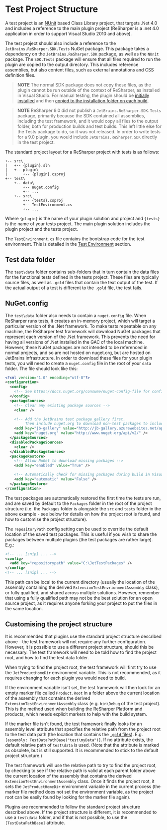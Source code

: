 ---
---

# Test Project Structure

A test project is an [NUnit](http://nunit.org) based Class Library project, that targets .Net 4.0 and includes a reference to the main plugin project (ReSharper is a .net 4.0 application in order to support Visual Studio 2010 and above).

The test project should also include a reference to the `JetBrains.ReSharper.SDK.Tests` NuGet package. This package takes a dependency on the `JetBrains.ReSharper.SDK` package, as well as the `NUnit` package. The `SDK.Tests` package will ensure that all files required to run the plugin are copied to the output directory. This includes reference assemblies, but also content files, such as external annotations and CSS definition files.

> **NOTE** The normal SDK package does not copy these files, as the plugin cannot be run outside of the context of ReSharper, as installed in Visual Studio. For manual testing, the plugin should be [initially installed](/Plugins/ProjectSetup/InitialInstallation.md) and then [copied to the installation folder on each build](/Plugins/ProjectSetup/CopyOnBuild.md).

> **NOTE** ReSharper 9.0 did not publish a `JetBrains.ReSharper.SDK.Tests` package, primarily because the SDK contained all assemblies, including the test framework, and it would copy all files to the output folder, both for production builds and test builds. This left little else for the Tests package to do, so it was not released. In order to write tests for a 9.0 plugin, you would include `JetBrains.ReSharper.SDK` directly in the test project.

The standard project layout for a ReSharper project with tests is as follows:

```
+-- src\
|   +-- {plugin}.sln
|   +-- plugin\
|       +-- {plugin}.csproj
+-- test\
    +-- data\
        +-- nuget.config
        +-- ...
    +-- src\
        +-- {tests}.csproj
        +-- TestEnvironment.cs
        +-- ...
```

Where `{plugin}` is the name of your plugin solution and project and `{tests}` is the name of your tests project. The main plugin solution includes the plugin project and the tests project.

The `TestEnvironment.cs` file contains the bootstrap code for the test environment. This is detailed in the [Test Environment](TestEnvironment.md) section.

## Test data folder

The `test\data` folder contains sub-folders that in turn contain the data files for the functional tests defined in the tests project. These files are typically source files, as well as `.gold` files that contain the text output of the test. If the actual output of a test is different to the `.gold` file, the test fails.

## NuGet.config

The `test\data` folder also needs to contain a `nuget.config` file. When ReSharper runs tests, it creates an in-memory project, which will target a particular version of the .Net framework. To make tests repeatable on any machine, the ReSharper test framework will download NuGet packages that represent each version of the .Net framework. This prevents the need for having all versions of .Net installed in the GAC of the local machine. However, these NuGet packages are not intended to be referenced in normal projects, and so are not hosted on nuget.org, but are hosted on JetBrains infrastructure. In order to download these files for your plugin tests, you will need to create a `nuget.config` file in the root of your `data` folder. The file should look like this:

```xml
<?xml version="1.0" encoding="utf-8"?>
<configuration>
  <config>
    <!-- See https://docs.nuget.org/consume/nuget-config-file for config options -->
  </config>
  <packageSources>
    <!-- Clear any existing package sources -->
    <clear />

    <!-- Add the JetBrains test package gallery first.
         Then include nuget.org to download non-test packages to include in test projects -->
    <add key="jb-gallery" value="http://jb-gallery.azurewebsites.net/api/v2/curated-feeds/TestNuggets/" />
    <add key="nuget.org" value="http://www.nuget.org/api/v2/" />
  </packageSources>
  <disabledPackageSources>
    <clear />
  </disabledPackageSources>
  <packageRestore>
    <!-- Allow NuGet to download missing packages -->
    <add key="enabled" value="True" />

    <!-- Automatically check for missing packages during build in Visual Studio -->
    <add key="automatic" value="False" />
  </packageRestore>
</configuration>
```

The test packages are automatically restored the first time the tests are run, and are saved by default to the `Packages` folder in the root of the project structure (i.e. the `Packages` folder is alongside the `src` and `tests` folder in the above example - see below for details on how the project root is found, and how to customise the project structure).

The `repositoryPath` config setting can be used to override the default location of the saved test packages. This is useful if you wish to share the packages between multiple plugins (the test packages are rather large). E.g.:

```xml
<!-- ... [snip] ... -->
<config>
  <add key="repositorypath" value="C:\JetTestPackages" />
</config>
<!-- ... [snip] ... -->
```

This path can be local to the current directory (usually the location of the assembly containing the derived `ExtensionTestEnvrionmentAssembly` class), or fully qualified, and shared across multiple solutions. However, remember that using a fully qualified path may not be the best solution for an open source project, as it requires anyone forking your project to put the files in the same location.

## Customising the project structure

It is recommended that plugins use the standard project structure described above - the test framework will not require any further configuration. However, it is possible to use a different project structure, should this be necessary. The test framework will need to be told how to find the project root, and how to find the test data folder.

When trying to find the project root, the test framework will first try to use the `JetProductHomeDir` environment variable. This is not recommended, as it requires changing for each plugin you would need to build.

If the environment variable isn't set, the test framework will then look for an empty marker file called `Product.Root` in a folder above the current location of the assembly that contains the derived `ExtensionTestEnvironmentAssembly` class (e.g. `bin\Debug` of the test project). This is the method used when building the ReSharper Platform and products, which needs explicit markers to help with the build system.

If the marker file isn't found, the test framework finally looks for an assembly level attribute that specifies the relative path from the project root to the test data path (the location that contains the [`.gold` files](GoldFiles.md)). E.g. `[assembly: TestDataPathBase("test\myData")]`. If no attribute exists, the default relative path of `test\data` is used. (Note that the attribute is marked as obsolete, but is still supported. It is recommended to stick to the default project structure.)

The test framework will use the relative path to try to find the project root, by checking to see if the relative path is valid at each parent folder above the current location of the assembly that contains the derived `ExtensionTestEnvironmentAssembly` class. Once it finds the project root, it sets the `JetProductHomeDir` environment variable in the current process (the marker file method does not set the environment variable, as the project root can be easily found by looking for the marker file again).

Plugins are recommended to follow the standard project structure described above. If the project structure is different, it is recommended to use a `test\data` folder, and if that is not possible, to use the `[TestDataPathBase]` attribute.
